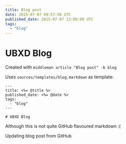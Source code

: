 ```yaml
---
title: Blog post
date: 2015-07-07 08:57:56 UTC
published_date: 2015-07-07 12:00:00 UTC
tags:
  - "blog"
---
```


# UBXD Blog

Created with `middleman article "Blog post" -b blog`

Uses `sources/templates/blog.markdown` as template:

    ---
    title: <%= @title %>
    published_date: <%= @date %>
    tags:
      - "blog"
    ---

    # UBXD Blog


Although this is not quite GitHub flavoured markdown :(

Updating blog post from GitHub
